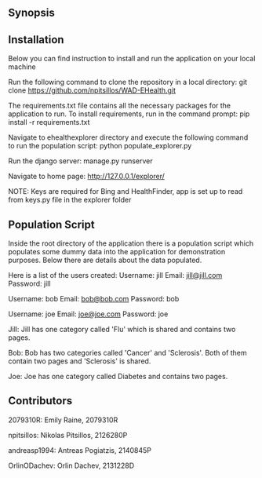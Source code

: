 ## Synopsis

## Installation

Below you can find instruction to install and run the application on your local machine

Run the following command to clone the repository in a local directory:
git clone https://github.com/npitsillos/WAD-EHealth.git

The requirements.txt file contains all the necessary packages for the application to run.
To install requirements, run in the command prompt:
pip install -r requirements.txt

Navigate to ehealthexplorer directory and execute the following command to run the population script:
python populate_explorer.py

Run the django server:
manage.py runserver

Navigate to home page:
http://127.0.0.1/explorer/

NOTE: Keys are required for Bing and HealthFinder, app is set up to read from keys.py file in the explorer folder

## Population Script

Inside the root directory of the application there is a population script which populates some dummy data into the application for demonstration purposes.
Below there are details about the data populated.

Here is a list of the users created:
Username: jill
Email: jill@jill.com
Password: jill

Username: bob
Email: bob@bob.com
Password: bob

Username: joe
Email: joe@joe.com
Password: joe

Jill:
Jill has one category called 'Flu' which is shared and contains two pages.

Bob:
Bob has two categories called 'Cancer' and 'Sclerosis'. Both of them contain two pages and 'Sclerosis' is shared.

Joe:
Joe has one category called Diabetes and contains two pages.

## Contributors

2079310R: Emily Raine, 2079310R

npitsillos: Nikolas Pitsillos, 2126280P 

andreasp1994: Antreas Pogiatzis, 2140845P

OrlinODachev: Orlin Dachev, 2131228D 




